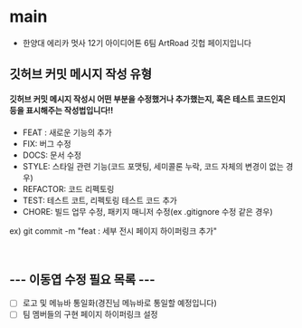 # main

- 한양대 에리카 멋사 12기 아이디어톤 6팀 ArtRoad 깃헙 페이지입니다

## 깃허브 커밋 메시지 작성 유형
#### 깃허브 커밋 메시지 작성시 어떤 부분을 수정했거나 추가했는지, 혹은 테스트 코드인지 등을 표시해주는 작성법입니다!!

- FEAT : 새로운 기능의 추가
- FIX: 버그 수정
- DOCS: 문서 수정
- STYLE: 스타일 관련 기능(코드 포맷팅, 세미콜론 누락, 코드 자체의 변경이 없는 경우)
- REFACTOR: 코드 리펙토링
- TEST: 테스트 코트, 리펙토링 테스트 코드 추가
- CHORE: 빌드 업무 수정, 패키지 매니저 수정(ex .gitignore 수정 같은 경우)

ex) git commit -m "feat : 세부 전시 페이지 하이퍼링크 추가"

<br>

## --- 이동엽 수정 필요 목록 ---

- [ ] 로고 및 메뉴바 통일화(경진님 메뉴바로 통일할 예정입니다)
- [ ] 팀 멤버들의 구현 페이지 하이퍼링크 설정
